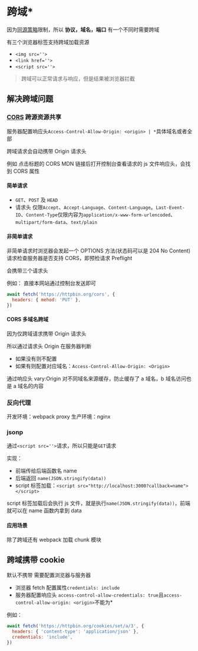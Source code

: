 # 跨域\*

因为[同源策略](https://developer.mozilla.org/zh-CN/docs/Web/Security/Same-origin_policy)限制，所以 **协议，域名，端口** 有一个不同时需要跨域

有三个浏览器标签支持跨域加载资源

- `<img src=''>`
- `<link href=''>`
- `<script src=''>`

> 跨域可以正常请求与响应，但是结果被浏览器拦截

## 解决跨域问题

### [CORS](https://developer.mozilla.org/zh-CN/docs/Web/HTTP/CORS) 跨源资源共享

服务器配置响应头`Access-Control-Allow-Origin: <origin> | *`具体域名或者全部

跨域请求会自动携带 Origin 请求头

例如 点击标题的 CORS MDN 链接后打开控制台查看请求的 js 文件响应头，会找到 CORS 属性

#### 简单请求

- `GET`、`POST` 及 `HEAD`
- 请求头 仅限`Accept`、`Accept-Language`、`Content-Language`。`Last-Event-ID`、`Content-Type`仅限内容为`application/x-www-form-urlencoded`、`multipart/form-data`、`text/plain`

#### 非简单请求

非简单请求时浏览器会发起一个 OPTIONS 方法(状态码可以是 204 No Content) 请求检查服务器是否支持 CORS，即预检请求 Preflight

会携带三个请求头

例如：
直接本网站通过控制台发送即可

```js
await fetch('https://httpbin.org/cors', {
  headers: { mehod: 'PUT' },
})
```

#### CORS 多域名跨域

因为仅跨域请求携带 Origin 请求头

所以通过请求头 Origin 在服务器判断

- 如果没有则不配置
- 如果有则配置对应域名：`Access-Control-Allow-Origin: <Origin>`

通过响应头 vary:Origin 对不同域名来源缓存，防止缓存了 a 域名，b 域名访问也是 a 域名的内容

### 反向代理

开发环境：webpack proxy
生产环境：nginx

### jsonp

通过`<script src=''>`请求，所以只能是`GET`请求

实现：

- 前端传给后端函数名 name
- 后端返回 `name(JSON.stringify(data))`
- script 标签加载：`<script src="http://localhost:3000?callback=name"></script>`

script 标签加载后会执行 js 文件，就是执行`name(JSON.stringify(data))`，前端就可以在 name 函数内拿到 data

#### 应用场景

除了跨域还有 webpack 加载 chunk 模块

## 跨域携带 cookie

默认不携带
需要配置浏览器与服务器

- 浏览器 fetch 配置属性`credentials: include`
- 服务器配置响应头 `access-control-allow-credentials: true`且`access-control-allow-origin: <origin>`不能为\*

例如：

```js
await fetch('https://httpbin.org/cookies/set/a/3', {
  headers: { 'content-type': 'application/json' },
  credentials: 'include',
})
```
